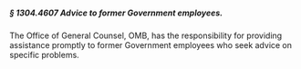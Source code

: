 ##### § 1304.4607 Advice to former Government employees. #####

The Office of General Counsel, OMB, has the responsibility for providing assistance promptly to former Government employees who seek advice on specific problems.